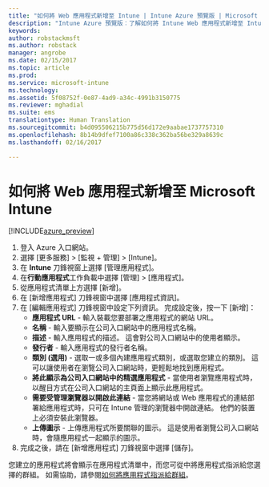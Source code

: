 ```yaml
---
title: "如何將 Web 應用程式新增至 Intune | Intune Azure 預覽版 | Microsoft Docs"
description: "Intune Azure 預覽版︰了解如何將 Intune Web 應用程式新增至 Intune。"
keywords: 
author: robstackmsft
ms.author: robstack
manager: angrobe
ms.date: 02/15/2017
ms.topic: article
ms.prod: 
ms.service: microsoft-intune
ms.technology: 
ms.assetid: 5f08752f-0e87-4ad9-a34c-4991b3150775
ms.reviewer: mghadial
ms.suite: ems
translationtype: Human Translation
ms.sourcegitcommit: b4d095506215b775d56d172e9aabae1737757310
ms.openlocfilehash: 8b14b9dfef7100a86c338c362ba56be329a8639c
ms.lasthandoff: 02/16/2017

---
```


# <a name="how-to-add-web-apps-to-microsoft-intune"></a>如何將 Web 應用程式新增至 Microsoft Intune

[!INCLUDE[azure_preview](../includes/azure_preview.md)]

1. 登入 Azure 入口網站。
2. 選擇 [更多服務]  >  [監視 + 管理]  >  [Intune]。
3. 在 **Intune** 刀鋒視窗上選擇 [管理應用程式]。
4. 在**行動應用程式**工作負載中選擇 [管理]  >  [應用程式]。
5. 從應用程式清單上方選擇 [新增]。
6. 在 [新增應用程式] 刀鋒視窗中選擇 [應用程式資訊]。
7. 在 [編輯應用程式] 刀鋒視窗中設定下列資訊。 完成設定後，按一下 [新增]：
    - **應用程式 URL** - 輸入裝載您要部署之應用程式的網站 URL。
    - **名稱** - 輸入要顯示在公司入口網站中的應用程式名稱。
    - **描述** - 輸入應用程式的描述。 這會對公司入口網站中的使用者顯示。
    - **發行者** - 輸入應用程式的發行者名稱。
    - **類別 (選用)** - 選取一或多個內建應用程式類別，或選取您建立的類別。 這可以讓使用者在瀏覽公司入口網站時，更輕鬆地找到應用程式。
    - **將此顯示為公司入口網站中的精選應用程式** - 當使用者瀏覽應用程式時，以醒目方式在公司入口網站的主頁面上顯示此應用程式。
    - **需要受管理瀏覽器以開啟此連結** - 當您將網站或 Web 應用程式的連結部署給應用程式時，只可在 Intune 管理的瀏覽器中開啟連結。 他們的裝置上必須安裝此瀏覽器。
    - **上傳圖示** - 上傳應用程式所要關聯的圖示。 這是使用者瀏覽公司入口網站時，會隨應用程式一起顯示的圖示。
8. 完成之後，請在 [新增應用程式] 刀鋒視窗中選擇 [儲存]。

您建立的應用程式將會顯示在應用程式清單中，而您可從中將應用程式指派給您選擇的群組。 如需協助，請參閱[如何將應用程式指派給群組](/intune-azure/manage-apps/deploy-apps)。
